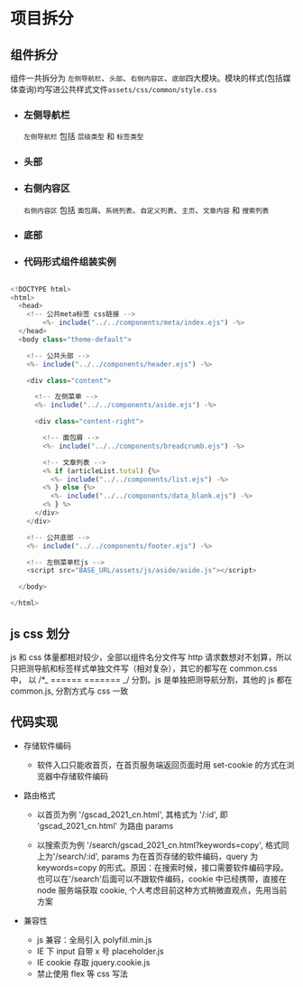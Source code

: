 # 项目拆分

## 组件拆分

组件一共拆分为 `左侧导航栏`、`头部`、`右侧内容区`、`底部`四大模块。模块的样式(包括媒体查询)均写进公共样式文件`assets/css/common/style.css`

- ### 左侧导航栏

  `左侧导航栏` 包括 `层级类型` 和 `标签类型`

- ### 头部

- ### 右侧内容区

  `右侧内容区` 包括 `面包屑`、`系统列表`、`自定义列表`、`主页`、`文章内容` 和 `搜索列表`

- ### 底部

- ### 代码形式组件组装实例

```javascript

<!DOCTYPE html>
<html>
  <head>
    <!-- 公共meta标签 css链接 -->
		<%- include("../../components/meta/index.ejs") -%>
  </head>
  <body class="theme-default">

    <!-- 公共头部 -->
    <%- include("../../components/header.ejs") -%>

    <div class="content">

      <!-- 左侧菜单 -->
      <%- include("../../components/aside.ejs") -%>

      <div class="content-right">

        <!-- 面包屑 -->
        <%- include("../../components/breadcrumb.ejs") -%>

        <!-- 文章列表 -->
        <% if (articleList.total) {%>
          <%- include("../../components/list.ejs") -%>
        <% } else {%>
          <%- include("../../components/data_blank.ejs") -%>
        <% } %>
      </div>
    </div>

    <!-- 公共底部 -->
    <%- include("../../components/footer.ejs") -%>

    <!-- 左侧菜单栏js -->
    <script src="BASE_URL/assets/js/aside/aside.js"></script>

  </body>

</html>
```

## js css 划分

js 和 css 体量都相对较少，全部以组件名分文件写 http 请求数想对不划算，所以只把测导航和标签样式单独文件写（相对复杂），其它的都写在 common.css 中， 以 /\*_ ====== ======= _/ 分割。js 是单独把测导航分割，其他的 js 都在 common.js, 分割方式与 css 一致

## 代码实现

- 存储软件编码

  - 软件入口只能收首页，在首页服务端返回页面时用 set-cookie 的方式在浏览器中存储软件编码

- 路由格式

  - 以首页为例 '/gscad_2021_cn.html', 其格式为 '/:id', 即 'gscad_2021_cn.html' 为路由 params

  - 以搜索页为例 '/search/gscad_2021_cn.html?keywords=copy', 格式同上为'/search/:id', params 为在首页存储的软件编码，query 为 keywords=copy 的形式。原因：在搜索时候，接口需要软件编码字段。也可以在'/search'后面可以不跟软件编码，cookie 中已经携带，直接在 node 服务端获取 cookie, 个人考虑目前这种方式稍微直观点，先用当前方案

- 兼容性

  - js 兼容：全局引入 polyfill.min.js
  - IE 下 input 自带 x 号 placeholder.js
  - IE cookie 存取 jquery.cookie.js
  - 禁止使用 flex 等 css 写法
